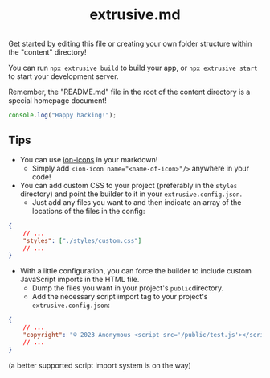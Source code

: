 <div style="margin-bottom: 2rem">
<div style="width: 6rem; height: 6rem; margin: 0 auto; margin-top: 6rem;">
    <ion-icon name="terminal" style="width: 100%; height: 100%;"></ion-icon>
</div>

<h1 style="text-align: center;">extrusive.md</h1>
</div>

Get started by editing this file or creating your own folder structure within the "content" directory!

You can run `npx extrusive build` to build your app, or `npx extrusive start` to start your development server.

Remember, the "README.md" file in the root of the content directory is a special homepage document!

```js
console.log("Happy hacking!");
```

## Tips

-   You can use [ion-icons](https://ionic.io/ionicons) in your markdown!
    -   Simply add `<ion-icon name="<name-of-icon>"/>` anywhere in your code! <ion-icon style="fill: orange;" name="wifi"></ion-icon>
-   You can add custom CSS to your project (preferably in the `styles` directory) and point the builder to it in your `extrusive.config.json`.
    -   Just add any files you want to and then indicate an array of the locations of the files in the config:

```json
{
	// ...
	"styles": ["./styles/custom.css"]
	// ...
}
```

-   With a little configuration, you can force the builder to include custom JavaScript imports in the HTML file.
    -   Dump the files you want in your project's `public`directory.
    -   Add the necessary script import tag to your project's `extrusive.config.json`:

```json
{
	// ...
	"copyright": "© 2023 Anonymous <script src='/public/test.js'></script>"
	// ...
}
```

(a better supported script import system is on the way)
